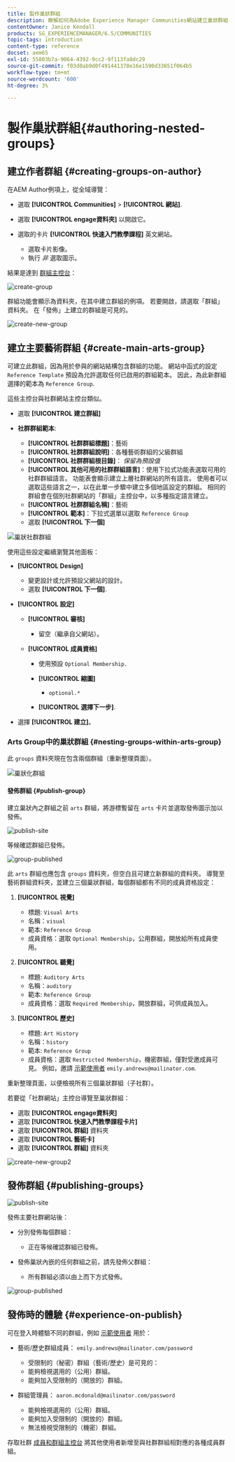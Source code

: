 ```yaml
---
title: 製作巢狀群組
description: 瞭解如何為Adobe Experience Manager Communities網站建立巢狀群組。
contentOwner: Janice Kendall
products: SG_EXPERIENCEMANAGER/6.5/COMMUNITIES
topic-tags: introduction
content-type: reference
docset: aem65
exl-id: 55803b7a-9064-4392-9cc2-9f113fa8dc29
source-git-commit: f03d0ab9d0f491441378e16e1590d33651f064b5
workflow-type: tm+mt
source-wordcount: '600'
ht-degree: 3%

---
```


# 製作巢狀群組{#authoring-nested-groups}

## 建立作者群組 {#creating-groups-on-author}

在AEM Author例項上，從全域導覽：

* 選取 **[!UICONTROL Communities]** > **[!UICONTROL 網站]**.
* 選取 **[!UICONTROL engage資料夾]** 以開啟它。
* 選取的卡片 **[!UICONTROL 快速入門教學課程]** 英文網站。

   * 選取卡片影像。
   * 執行 *非* 選取圖示。

結果是達到 [群組主控台](/help/communities/groups.md)：

![create-group](assets/create-group.png)

群組功能會顯示為資料夾，在其中建立群組的例項。 若要開啟，請選取「群組」資料夾。 在「發佈」上建立的群組是可見的。

![create-new-group](assets/create-new-group.png)

## 建立主要藝術群組 {#create-main-arts-group}

可建立此群組，因為用於參與的網站結構包含群組的功能。 網站中函式的設定 `Reference Template` 預設為允許選取任何已啟用的群組範本。 因此，為此新群組選擇的範本為 `Reference Group`.

這些主控台與社群網站主控台類似。

* 選取 **[!UICONTROL 建立群組]**

* **社群群組範本**:

   * **[!UICONTROL 社群群組標題]**：藝術
   * **[!UICONTROL 社群群組說明]**：各種藝術群組的父級群組
   * **[!UICONTROL 社群群組根目錄]**： *保留為預設值*
   * **[!UICONTROL 其他可用的社群群組語言]**：使用下拉式功能表選取可用的社群群組語言。 功能表會顯示建立上層社群網站的所有語言。 使用者可以選取這些語言之一，以在此單一步驟中建立多個地區設定的群組。 相同的群組會在個別社群網站的「群組」主控台中，以多種指定語言建立。
   * **[!UICONTROL 社群群組名稱]**：藝術
   * **[!UICONTROL 範本]**：下拉式選單以選取 `Reference Group`
   * 選取 **[!UICONTROL 下一個]**

![巢狀社群群組](assets/parent-to-nestedgroup.png)

使用這些設定繼續瀏覽其他面板：

* **[!UICONTROL Design]**

   * 變更設計或允許預設父網站的設計。
   * 選取 **[!UICONTROL 下一個]**.

* **[!UICONTROL 設定]**

   * **[!UICONTROL 審核]**

      * 留空（繼承自父網站）。

   * **[!UICONTROL 成員資格]**

      * 使用預設 `Optional Membership.`

      * **[!UICONTROL 縮圖]**
         * `optional.*`

      * **[!UICONTROL 選擇下一步]**.

* 選擇 **[!UICONTROL 建立]**。

### Arts Group中的巢狀群組 {#nesting-groups-within-arts-group}

此 `groups` 資料夾現在包含兩個群組（重新整理頁面）。

![巢狀化群組](assets/create-community-group.png)

#### 發佈群組 {#publish-group}

建立巢狀內之群組之前 `arts` 群組，將游標暫留在 `arts` 卡片並選取發佈圖示加以發佈。

![publish-site](assets/publish-site.png)

等候確認群組已發佈。

![group-published](assets/group-published.png)

此 `arts` 群組也應包含 `groups` 資料夾，但空白且可建立新群組的資料夾。 導覽至藝術群組資料夾，並建立三個巢狀群組，每個群組都有不同的成員資格設定：

1. **[!UICONTROL 視覺]**

   * 標題: `Visual Arts`
   * 名稱：`visual`
   * 範本: `Reference Group`
   * 成員資格：選取 `Optional Membership`，公用群組，開放給所有成員使用。

1. **[!UICONTROL 聽覺]**

   * 標題: `Auditory Arts`
   * 名稱：`auditory`
   * 範本: `Reference Group`
   * 成員資格：選取 `Required Membership`，開放群組，可供成員加入。

1. **[!UICONTROL 歷史]**

   * 標題: `Art History`
   * 名稱：`history`
   * 範本: `Reference Group`
   * 成員資格：選取 `Restricted Membership`，機密群組，僅對受邀成員可見。 例如，邀請 [示範使用者](/help/communities/tutorials.md#demo-users) `emily.andrews@mailinator.com`.

重新整理頁面，以便檢視所有三個巢狀群組（子社群）。

若要從「社群網站」主控台導覽至巢狀群組：

* 選取 **[!UICONTROL engage資料夾]**
* 選取 **[!UICONTROL 快速入門教學課程卡片]**
* 選取 **[!UICONTROL 群組]** 資料夾
* 選取 **[!UICONTROL 藝術卡]**
* 選取 **[!UICONTROL 群組]** 資料夾

![create-new-group2](assets/create-new-group2.png)

## 發佈群組 {#publishing-groups}

![publish-site](assets/publish-site.png)

發佈主要社群網站後：

* 分別發佈每個群組：

   * 正在等候確認群組已發佈。

* 發佈巢狀內嵌的任何群組之前，請先發佈父群組：

   * 所有群組必須以由上而下方式發佈。

![group-published](assets/group-published.png)

## 發佈時的體驗 {#experience-on-publish}

可在登入時體驗不同的群組，例如 [示範使用者](/help/communities/tutorials.md#demo-users) 用於：

* 藝術/歷史群組成員： `emily.andrews@mailinator.com/password`
   * 受限制的（秘密）群組（藝術/歷史）是可見的：
   * 能夠檢視選用的（公用）群組。
   * 能夠加入受限制的（開放的）群組。

* 群組管理員： `aaron.mcdonald@mailinator.com/password`

   * 能夠檢視選用的（公用）群組。
   * 能夠加入受限制的（開放的）群組。
   * 無法檢視受限制的（機密）群組。

存取社群 [成員和群組主控台](/help/communities/members.md) 將其他使用者新增至與社群群組相對應的各種成員群組。
